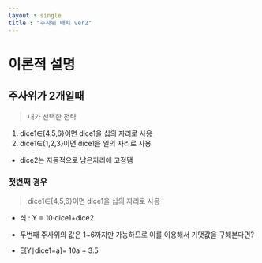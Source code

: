 ```yaml
---
layout : single
title : "주사위 배치 ver2"
---
```


# 이론적 설명

## 주사위가 2개일때
> 내가 선택한 전략

1. dice1∈{4,5,6}이면 dice1을 십의 자리로 사용
2. dice1∈{1,2,3}이면 dice1을 일의 자리로 사용
+ dice2는 자동적으로 남은자리에 고정됌

### 첫번째 경우
> dice1∈{4,5,6}이면 dice1을 십의 자리로 사용

+ 식 : Y = 10⋅dice1+dice2
+ 두번째 주사위의 값은 1~6까지만 가능하므로 이를 이용해서 기댓값을 구해본다면?

+ E[Y∣dice1=a]= 10a + 3.5
